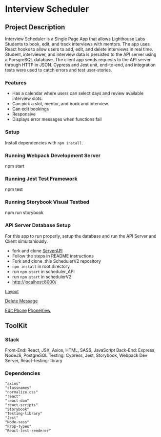 # Interview Scheduler

## Project Description
Interview Scheduler is a Single Page App that allows Lighthouse Labs Students to book, edit, and track interviews with mentors. The app uses React hooks to allow users to add, edit, and delete interviews in real time. Student, interviewer, and interview data is persisted to the API server using a PorsgreSQL database. The client app sends requests to the API server through HTTP in JSON. Cypress and Jest unit, end-to-end, and integration tests were used to catch errors and test user-stories.

### Features

- Has a calendar where users can select days and review available interview slots.
- Can pick a slot, mentor, and book and interview.
- Can edit bookings
- Responsive
- Displays error messages when functions fail



### Setup

Install dependencies with `npm install`.

### Running Webpack Development Server

npm start

### Running Jest Test Framework

npm test

### Running Storybook Visual Testbed

npm run storybook


### API Server Database Setup

For this app to run properly, setup the database and run the API Server and Client simultaniously. 
- fork and clone [ServerAPI](https://github.com/lighthouse-labs/scheduler-api)
- Follow the steps in README instructions
- Fork and clone .this SchedulerV2 repository
- ```npm install``` in root directory
- run ```npm start``` in scheduler_API
- run ```npm start``` in schedulerV2
- [http://localhost:8000/](http://localhost:8000/)


[Layout](https://github.com/AdamHHart/SchedulerV2/blob/main/public/docs/layout.png?raw=true)

[Delete Message](https://github.com/AdamHHart/SchedulerV2/blob/main/public/docs/delete_message.png?raw=true)

[Edit Phone](https://github.com/AdamHHart/SchedulerV2/blob/main/public/docs/phone_edit.png?raw=true) [PhoneView](https://github.com/AdamHHart/SchedulerV2/blob/main/public/docs/phone_view.png?raw=true)


## ToolKit

### Stack
Front-End: React, JSX, Axios, HTML, SASS, JavaScript
Back-End: Express, NodeJS, PostgreSQL
Testing: Cypress, Jest, Storybook, Webpack Dev Server, React-testing-library

### Dependencies
    "axios"
    "classnames"
    "normalize.css"
    "react"
    "react-dom"
    "react-scripts"
    "Storybook"
    "Testing-library"
    "Jest"
    "Node-sass"
    "Prop-Types"
    "React-test-renderer"



